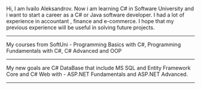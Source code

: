 Hi, I am Ivailo Aleksandrov. Now i am learning C# in Software University and i want to start a career as a C# or Java
software developer. I had a lot of experience in accountant , finance and e-commerce. I hope that 
my previous experience will be useful in solving future projects.
- - - - - - - - - - - - - - - - - - - - - - - - - - - - - - - - - - - - - - - - - - - 
My courses from SoftUni - Programming Basics with C#, Programming Fundamentals with C#, C# Advanced and OOP
- - - - - - - - - - - - - - - - - - - - - - - - - - - - - - - - - - - - - - - - - - - 
My new goals are C# DataBase that include MS SQL and Entity Framework Core
and C# Web with - ASP.NET Fundamentals and ASP.NET Advanced.
- - - - - - - - - - - - - - - - - - - - - - - - - - - - - - - - - - - - - - - - - - - 



